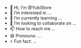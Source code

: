 - 👋 Hi, I’m @YukiStore
- 👀 I’m interested in ...
- 🌱 I’m currently learning ...
- 💞️ I’m looking to collaborate on ...
- 📫 How to reach me ...
- 😄 Pronouns: ...
- ⚡ Fun fact: ...

<!---
YukiStore/YukiStore is a ✨ special ✨ repository because its `README.md` (this file) appears on your GitHub profile.
You can click the Preview link to take a look at your changes.
--->
